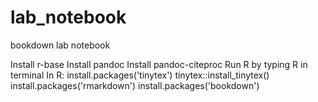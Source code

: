 # lab_notebook
bookdown lab notebook

Install r-base
Install pandoc
Install pandoc-citeproc
Run R by typing R in terminal
In R:
install.packages('tinytex')
tinytex::install_tinytex()
install.packages('rmarkdown')
install.packages('bookdown')
